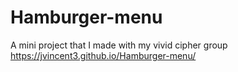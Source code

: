 # Hamburger-menu
A mini project that I made with my vivid cipher group
 https://jvincent3.github.io/Hamburger-menu/
